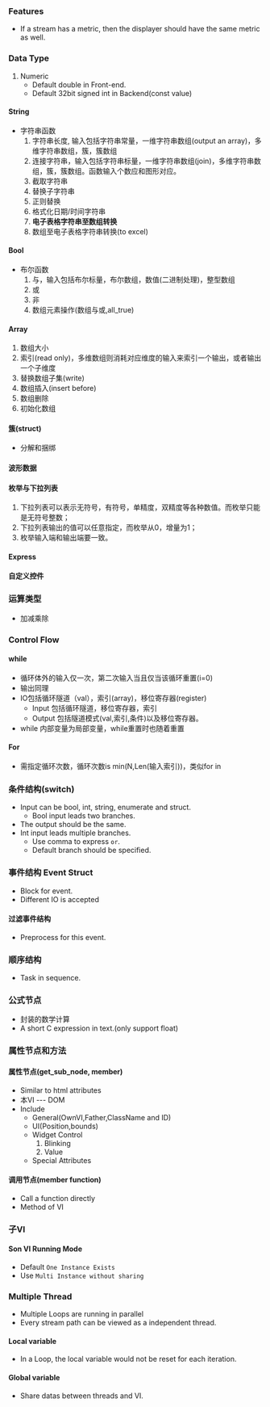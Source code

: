 ### Features  
- If a stream has a metric, then the displayer should have the same metric as well.  

### Data Type  
1. Numeric  
    - Default double in Front-end.  
    - Default 32bit signed int in Backend(const value)  

#### String  
- 字符串函数  
    1. 字符串长度, 输入包括字符串常量，一维字符串数组(output an array)，多维字符串数组，簇，簇数组  
    2. 连接字符串，输入包括字符串标量，一维字符串数组(join)，多维字符串数组，簇，簇数组。函数输入个数应和图形对应。  
    3. 截取字符串  
    4. 替换子字符串  
    5. 正则替换  
    6. 格式化日期/时间字符串  
    7. **电子表格字符串至数组转换**  
    8. 数组至电子表格字符串转换(to excel)  

#### Bool  
- 布尔函数  
    1. 与，输入包括布尔标量，布尔数组，数值(二进制处理)，整型数组  
    2. 或  
    3. 非  
    4. 数组元素操作(数组与或,all_true)

#### Array  
1. 数组大小  
2. 索引(read only)，多维数组则消耗对应维度的输入来索引一个输出，或者输出一个子维度  
3. 替换数组子集(write)  
4. 数组插入(insert before)
5. 数组删除  
6. 初始化数组


#### 簇(struct)  
- 分解和捆绑  

#### 波形数据  


#### 枚举与下拉列表  
1. 下拉列表可以表示无符号，有符号，单精度，双精度等各种数值。而枚举只能是无符号整数；
2. 下拉列表输出的值可以任意指定，而枚举从0，增量为1；  
3. 枚举输入端和输出端要一致。

#### Express  

#### 自定义控件  


### 运算类型  
- 加减乘除

### Control Flow  

#### while  
- 循环体外的输入仅一次，第二次输入当且仅当该循环重置(i=0)
- 输出同理
- IO包括循环隧道（val），索引(array)，移位寄存器(register)
    - Input 包括循环隧道，移位寄存器，索引
    - Output 包括隧道模式(val,索引,条件)以及移位寄存器。
- while 内部变量为局部变量，while重置时也随着重置


#### For  
- 需指定循环次数，循环次数is min(N,Len(输入索引))，类似for in  

### 条件结构(switch)
- Input can be bool, int, string, enumerate and struct.  
    - Bool input leads two branches.  
- The output should be the same.  
- Int input leads multiple branches.  
    - Use comma to express `or`.  
    - Default branch should be specified.  


### 事件结构 Event Struct
- Block for event.  
- Different IO is accepted  

#### 过滤事件结构  
- Preprocess for this event.  

### 顺序结构  
- Task in sequence.  

### 公式节点  
- 封装的数学计算  
- A short C expression in text.(only support float)  

### 属性节点和方法  

#### 属性节点(get_sub_node, member)  
- Similar to html attributes  
- 本VI --- DOM  
- Include  
    - General(OwnVI,Father,ClassName and ID) 
    - UI(Position,bounds)
    - Widget Control  
        1. Blinking  
        2. Value  
    - Special Attributes  

#### 调用节点(member function)  
- Call a function directly  
- Method of VI  

### 子VI  

#### Son VI Running Mode  
- Default `One Instance Exists`  
- Use `Multi Instance without sharing`  


### Multiple Thread  
- Multiple Loops are running in parallel  
- Every stream path can be viewed as a independent thread.  

#### Local variable  
- In a Loop, the local variable would not be reset for each iteration.  

#### Global variable  
- Share datas between threads and VI.  















